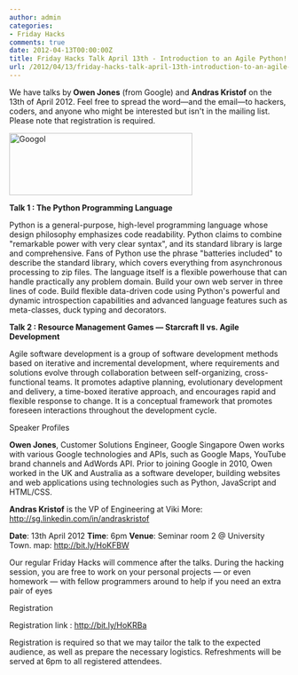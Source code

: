 ```yaml
---
author: admin
categories:
- Friday Hacks
comments: true
date: 2012-04-13T00:00:00Z
title: Friday Hacks Talk April 13th - Introduction to an Agile Python!
url: /2012/04/13/friday-hacks-talk-april-13th-introduction-to-an-agile-python/
---
```


We have talks by<strong> Owen Jones</strong> (from Google) and <strong>Andras Kristof</strong> on the 13th of April 2012. Feel free to spread the word—and the email—to hackers, coders, and anyone who might be interested but isn't in the mailing list. Please note that registration is required.

<img class="aligncenter" title="Google_Logo" src="http://upload.wikimedia.org/wikipedia/commons/3/30/Googlelogo.png" alt="Googol" width="330" height="112" />

<strong>Talk 1 : The Python Programming Language</strong>

Python is a general-purpose, high-level programming language whose design philosophy emphasizes code readability. Python claims to combine "remarkable power with very clear syntax", and its standard library is large and comprehensive. Fans of Python use the phrase "batteries included" to describe the standard library, which covers everything from asynchronous processing to zip files. The language itself is a flexible powerhouse that can handle practically any problem domain. Build your own web server in three lines of code. Build flexible data-driven code using Python's powerful and dynamic introspection capabilities and advanced language features such as meta-classes, duck typing and decorators.

<strong>Talk 2 : Resource Management Games — Starcraft II vs. Agile Development</strong>

Agile software development is a group of software development methods based on iterative and incremental development, where requirements and solutions evolve through collaboration between self-organizing, cross-functional teams. It promotes adaptive planning, evolutionary development and delivery, a time-boxed iterative approach, and encourages rapid and flexible response to change. It is a conceptual framework that promotes foreseen interactions throughout the development cycle.

Speaker Profiles

<strong>Owen Jones</strong>, Customer Solutions Engineer, Google Singapore
Owen works with various Google technologies and APIs, such as Google
Maps, YouTube brand channels and AdWords API. Prior to joining Google
in 2010, Owen worked in the UK and Australia as a software developer,
building websites and web applications using technologies such as
Python, JavaScript and HTML/CSS.

<strong>Andras Kristof</strong> is the VP of Engineering at Viki
More: http://sg.linkedin.com/in/andraskristof

<strong>Date</strong>: 13th April 2012
<strong>Time</strong>: 6pm
<strong>Venue</strong>: Seminar room 2 @ University Town. map: <a title="http://bit.ly/HoKFBW" href="http://bit.ly/HoKFBW" target="_blank">http://bit.ly/HoKFBW</a>

Our regular Friday Hacks will commence after the talks. During the hacking session, you are free to work on your personal projects — or even homework — with fellow programmers around to help if you need an extra pair of eyes

Registration

Registration link : <a title="http://bit.ly/HoKRBa" href="http://bit.ly/HoKRBa" target="_blank">http://bit.ly/HoKRBa</a>

Registration is required so that we may tailor the talk to the expected audience, as well as prepare the necessary logistics. Refreshments will be served at 6pm to all registered attendees.
